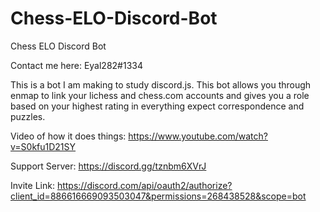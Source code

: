 # Chess-ELO-Discord-Bot
Chess ELO Discord Bot

Contact me here: Eyal282#1334

This is a bot I am making to study discord.js. This bot allows you through enmap to link your lichess and chess.com accounts and gives you a role based on your highest rating in everything expect correspondence and puzzles.

Video of how it does things:
https://www.youtube.com/watch?v=S0kfu1D21SY

Support Server:
https://discord.gg/tznbm6XVrJ

Invite Link:
https://discord.com/api/oauth2/authorize?client_id=886616669093503047&permissions=268438528&scope=bot

